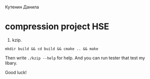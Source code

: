Кутенин Данила
# compression project HSE

1) kzip.

`mkdir build && cd build && cmake .. && make`

Then write `./kzip --help` for help. And you can run tester that test my libary.

Good luck!
